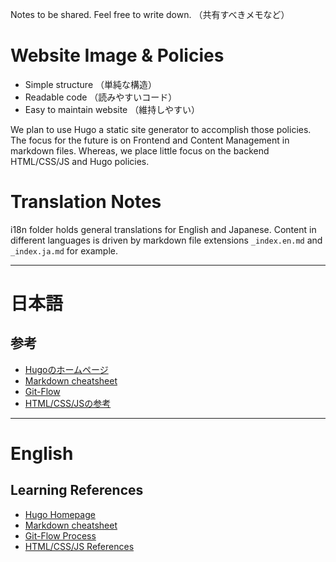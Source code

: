 Notes to be shared. Feel free to write down. （共有すべきメモなど）

# Website Image & Policies
- Simple structure （単純な構造）
- Readable code （読みやすいコード）
- Easy to maintain website （維持しやすい）

We plan to use Hugo a static site generator to accomplish those policies.  The focus for the future is on Frontend and Content Management in markdown files.  Whereas, we place little focus on the backend HTML/CSS/JS and Hugo policies.
# Translation Notes
i18n folder holds general translations for English and Japanese.  Content in different languages is driven by markdown file extensions `_index.en.md` and `_index.ja.md` for example.

---
# 日本語
## 参考
- [Hugoのホームページ](https://gethugo.io)
- [Markdown cheatsheet](https://www.markdownguide.org/cheat-sheet)
- [Git-Flow](https://githubflow.github.io/)
- [HTML/CSS/JSの参考](https://developer.mozilla.org/en-US/)

---
# English
## Learning References
- [Hugo Homepage](https://gethugo.io)
- [Markdown cheatsheet](https://www.markdownguide.org/cheat-sheet)
- [Git-Flow Process](https://githubflow.github.io/)
- [HTML/CSS/JS References](https://developer.mozilla.org/en-US/)

